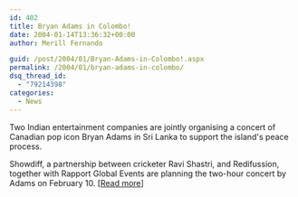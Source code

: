 ```yaml
---
id: 402
title: Bryan Adams in Colombo!
date: 2004-01-14T13:36:32+00:00
author: Merill Fernando

guid: /post/2004/01/Bryan-Adams-in-Colombo!.aspx
permalink: /2004/01/bryan-adams-in-colombo/
dsq_thread_id:
  - "79214398"
categories:
  - News
---
```

<body xmlns="http://www.w3.org/1999/xhtml">
    <div class="Section1">
        <p class="MsoNormal">
            Two Indian entertainment companies are jointly organising a concert of Canadian pop
            icon Bryan Adams in Sri Lanka to support the island's peace process.
        </p>
        <p class="MsoNormal">
            Showdiff, a partnership between cricketer Ravi Shastri, and Redifussion, together
            with Rapport Global Events are planning the two-hour concert by Adams on February
            10. [<a href="http://www.hinduonnet.com/thehindu/holnus/00313163060.htm">Read more</a>]
        </p>
    </div>
</body>